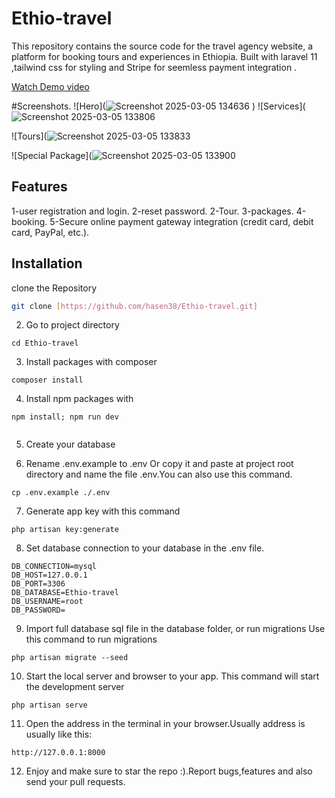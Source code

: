 # Ethio-travel 

This repository contains the source code for the travel agency website, a platform for booking tours and experiences in Ethiopia.  Built with laravel 11 ,tailwind css for styling and Stripe for seemless payment integration .

[Watch Demo video](https://youtu.be/yjoGlbUIK5I)

#Screenshots.
![Hero](![Screenshot 2025-03-05 134636](https://github.com/user-attachments/assets/a01ba0cb-308c-4590-ac5a-17b67211fbb1)
)
![Services](![Screenshot 2025-03-05 133806](https://github.com/user-attachments/assets/bc8a4be3-f5c7-4769-8af0-abaf7820b3fb)

![Tours](![Screenshot 2025-03-05 133833](https://github.com/user-attachments/assets/1cbae325-34d5-48ad-b7d9-a74b4811dee2)

![Special Package](![Screenshot 2025-03-05 133900](https://github.com/user-attachments/assets/ea8794a9-1990-4729-898c-bc3f0a85cfe3)



## Features

1-user registration and login.
2-reset password.
2-Tour.
3-packages.
4-booking.
5-Secure online payment gateway integration (credit card, debit card, PayPal, etc.).


## Installation <a name="installation"></a>

clone the Repository

 ```bash
 git clone [https://github.com/hasen38/Ethio-travel.git]
 ```
2. Go to project directory

```
cd Ethio-travel

```

3. Install packages with composer

```
composer install

```

4. Install npm packages with 
```
npm install; npm run dev


```
5. Create your database 

6. Rename .env.example to .env Or copy it and paste at project root directory and name the file .env.You can also use this command.

```
cp .env.example ./.env

```
7. Generate app key with this command
```
php artisan key:generate

```

8. Set database connection to your database in the .env file.

```
DB_CONNECTION=mysql
DB_HOST=127.0.0.1
DB_PORT=3306
DB_DATABASE=Ethio-travel
DB_USERNAME=root
DB_PASSWORD=

```
9. Import full database sql file in the database folder, or run migrations
Use this command to run migrations

```
php artisan migrate --seed

```
10. Start the local server and browser to your app.
This command will start the development server
```
php artisan serve

```

11. Open the address in the terminal in your browser.Usually address is usually like this:
```
http://127.0.0.1:8000

```
12. Enjoy and make sure to star the repo :).Report bugs,features and also send your pull requests.

